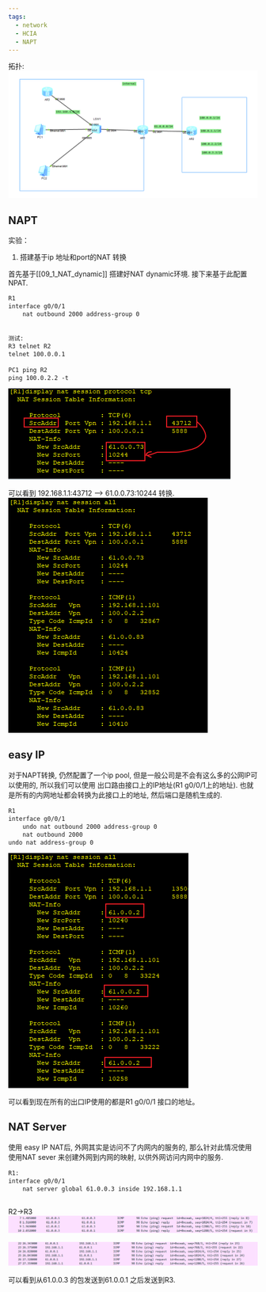 ```yaml
---
tags:
  - network
  - HCIA
  - NAPT
---
```

拓扑:
![](./images/0900/0900_topo.png)

## NAPT
实验：
1. 搭建基于ip 地址和port的NAT 转换

首先基于[[09_1_NAT_dynamic]] 搭建好NAT dynamic环境.  接下来基于此配置NPAT.

```
R1
interface g0/0/1
	nat outbound 2000 address-group 0


测试:
R3 telnet R2
telnet 100.0.0.1

PC1 ping R2
ping 100.0.2.2 -t
```
![](./images/0902/0902_napt_test.png)

可以看到 192.168.1.1:43712 --> 61.0.0.73:10244 转换.
![](./images/0902/0902_napt_session.png)

## easy IP
对于NAPT转换, 仍然配置了一个ip pool,  但是一般公司是不会有这么多的公网IP可以使用的, 所以我们可以使用 出口路由接口上的IP地址(R1 g0/0/1上的地址).  也就是所有的内网地址都会转换为此接口上的地址, 然后端口是随机生成的.

```
R1
interface g0/0/1
	undo nat outbound 2000 address-group 0 
	nat outbound 2000
undo nat address-group 0 
```

![](./images/0902/0902_easy_ip.png)

可以看到现在所有的出口IP使用的都是R1 g0/0/1 接口的地址。


## NAT Server
使用 easy IP NAT后, 外网其实是访问不了内网内的服务的, 那么针对此情况使用使用NAT sever 来创建外网到内网的映射, 以供外网访问内网中的服务.

```
R1:
interface g0/0/1
	nat server global 61.0.0.3 inside 192.168.1.1


```

R2->R3
![](./images/0902/0902_r2_ping_r3.png)

![](./images/0902/0902_r2_ping_r3_2.png)

可以看到从61.0.0.3 的包发送到61.0.0.1 之后发送到R3.





